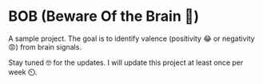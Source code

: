 # BOB (Beware Of the Brain 🧠)
A sample project.
The goal is to identify valence (positivity 😂 or negativity 😡) from brain signals.

Stay tuned 🤓 for the updates. I will update this project at least once per week ⏲️.
